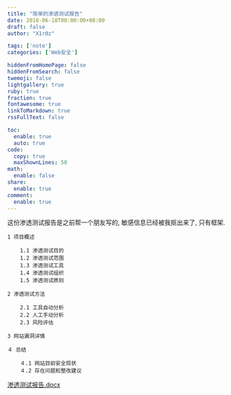 ```yaml
---
title: "简单的渗透测试报告"
date: 2018-06-18T00:00:00+08:00
draft: false
author: "X1r0z"

tags: ['note']
categories: ['Web安全']

hiddenFromHomePage: false
hiddenFromSearch: false
twemoji: false
lightgallery: true
ruby: true
fraction: true
fontawesome: true
linkToMarkdown: true
rssFullText: false

toc:
  enable: true
  auto: true
code:
  copy: true
  maxShownLines: 50
math:
  enable: false
share:
  enable: true
comment:
  enable: true
---
```



这份渗透测试报告是之前帮一个朋友写的, 敏感信息已经被我抠出来了, 只有框架.

<!--more-->

```
1 项目概述

	1.1 渗透测试目的
	1.2 渗透测试范围
	1.3 渗透测试工具
	1.4 渗透测试组织
	1.5 渗透测试原则

2 渗透测试方法

	2.1 工具自动分析
	2.2 人工手动分析
	2.3 风险评估

3 网站漏洞详情

４ 总结

	４.1 网站目前安全现状
	４.2 存在问题和整改建议
```

[渗透测试报告.docx](http://exp10it-1252109039.cossh.myqcloud.com/2018/06/18/1529298634.docx)